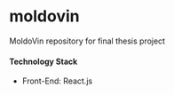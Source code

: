 # moldovin
MoldoVin repository for final thesis project

#### Technology Stack
- Front-End: React.js
